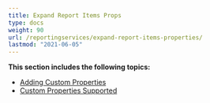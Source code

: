 ```yaml
---
title: Expand Report Items Props
type: docs
weight: 90
url: /reportingservices/expand-report-items-properties/
lastmod: "2021-06-05"
---
```


**This section includes the following topics:**

- [Adding Custom Properties](/pdf/reportingservices/adding-custom-properties/)
- [Custom Properties Supported](/pdf/reportingservices/custom-properties-supported/)
